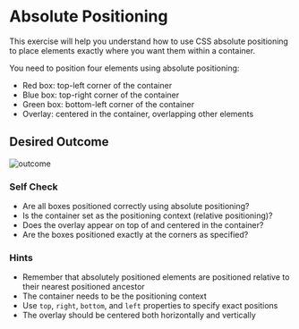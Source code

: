 # Absolute Positioning

This exercise will help you understand how to use CSS absolute positioning to place elements exactly where you want them within a container.

You need to position four elements using absolute positioning:
- Red box: top-left corner of the container
- Blue box: top-right corner of the container 
- Green box: bottom-left corner of the container
- Overlay: centered in the container, overlapping other elements

## Desired Outcome
![outcome](./desired-outcome.png)

### Self Check
- Are all boxes positioned correctly using absolute positioning?
- Is the container set as the positioning context (relative positioning)?
- Does the overlay appear on top of and centered in the container?
- Are the boxes positioned exactly at the corners as specified?

### Hints
- Remember that absolutely positioned elements are positioned relative to their nearest positioned ancestor
- The container needs to be the positioning context
- Use `top`, `right`, `bottom`, and `left` properties to specify exact positions
- The overlay should be centered both horizontally and vertically

